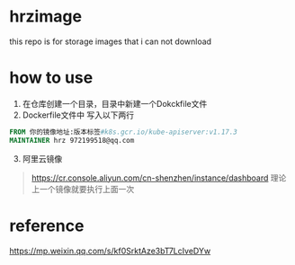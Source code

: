 # hrzimage
this repo is for storage images that i can not download
# how to use
1. 在仓库创建一个目录，目录中新建一个Dokckfile文件
2. Dockerfile文件中 写入以下两行
```dockerfile
FROM 你的镜像地址:版本标签#k8s.gcr.io/kube-apiserver:v1.17.3
MAINTAINER hrz 972199518@qq.com
```
3. 阿里云镜像
 > https://cr.console.aliyun.com/cn-shenzhen/instance/dashboard
理论上一个镜像就要执行上面一次

# reference
https://mp.weixin.qq.com/s/kf0SrktAze3bT7LcIveDYw
